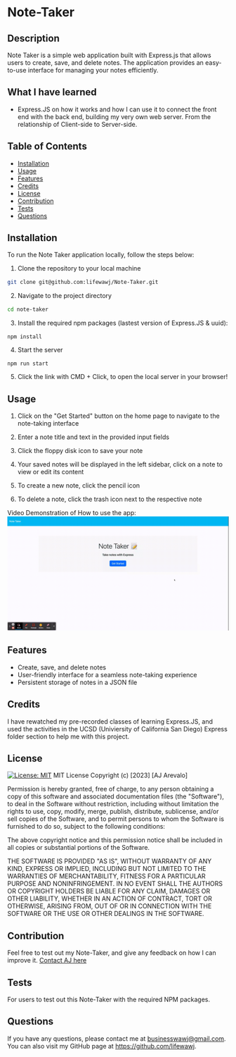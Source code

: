# Note-Taker

## Description

Note Taker is a simple web application built with Express.js that allows users to create, save, and delete notes. The application provides an easy-to-use interface for managing your notes efficiently.


## What I have learned

- Express.JS on how it works and how I can use it to connect the front end with the back end, building my very own web server. From the relationship of Client-side to Server-side.

## Table of Contents

- [Installation](#installation)
- [Usage](#usage)
- [Features](#features)
- [Credits](#credits)
- [License](#license)
- [Contribution](#contribution)
- [Tests](#tests)
- [Questions](#questions)

## Installation

To run the Note Taker application locally, follow the steps below:

1. Clone the repository to your local machine
```bash
git clone git@github.com:lifewawj/Note-Taker.git
```
2. Navigate to the project directory
```bash
cd note-taker
```
3. Install the required npm packages (lastest version of Express.JS & uuid):
```
npm install
```
4. Start the server
```
npm run start
```
5. Click the link with CMD + Click, to open the local server in your browser!

## Usage

1. Click on the "Get Started" button on the home page to navigate to the note-taking interface

2. Enter a note title and text in the provided input fields

3. Click the floppy disk icon to save your note

4. Your saved notes will be displayed in the left sidebar, click on a note to view or edit its content

5. To create a new note, click the pencil icon

6. To delete a note, click the trash icon next to the respective note

Video Demonstration of How to use the app:
![GIF of Note Taker](public/assets/note-taker-tutorial.gif)

## Features

- Create, save, and delete notes
-  User-friendly interface for a seamless note-taking experience
- Persistent storage of notes in a JSON file

## Credits

I have rewatched my pre-recorded classes of learning Express.JS, and used the activities in the UCSD (Univiersity of California San Diego) Express folder section to help me with this project.

## License

[![License: MIT](https://img.shields.io/badge/License-MIT-yellow.svg)](https://opensource.org/licenses/MIT)
MIT License 
Copyright (c) [2023] [AJ Arevalo]

Permission is hereby granted, free of charge, to any person obtaining a copy
of this software and associated documentation files (the "Software"), to deal
in the Software without restriction, including without limitation the rights
to use, copy, modify, merge, publish, distribute, sublicense, and/or sell
copies of the Software, and to permit persons to whom the Software is
furnished to do so, subject to the following conditions:

The above copyright notice and this permission notice shall be included in all
copies or substantial portions of the Software.

THE SOFTWARE IS PROVIDED "AS IS", WITHOUT WARRANTY OF ANY KIND, EXPRESS OR
IMPLIED, INCLUDING BUT NOT LIMITED TO THE WARRANTIES OF MERCHANTABILITY,
FITNESS FOR A PARTICULAR PURPOSE AND NONINFRINGEMENT. IN NO EVENT SHALL THE
AUTHORS OR COPYRIGHT HOLDERS BE LIABLE FOR ANY CLAIM, DAMAGES OR OTHER
LIABILITY, WHETHER IN AN ACTION OF CONTRACT, TORT OR OTHERWISE, ARISING FROM,
OUT OF OR IN CONNECTION WITH THE SOFTWARE OR THE USE OR OTHER DEALINGS IN THE
SOFTWARE.

## Contribution

Feel free to test out my Note-Taker, and give any feedback on how I can improve it. [Contact AJ here](#questions)

## Tests

For users to test out this Note-Taker with the required NPM packages.

## Questions

If you have any questions, please contact me at businesswawj@gmail.com.
You can also visit my GitHub page at https://github.com/lifewawj.